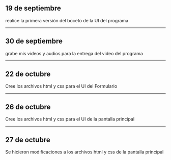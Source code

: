 ## 19 de septiembre 
realice la primera versión del boceto de la UI del programa

----------------------------------

## 30 de septiembre 
grabe mis videos y audios para la entrega del video del programa

----------------------------------

## 22 de octubre
Cree los archivos html y css para el UI del Formulario

----------------------------------

## 26 de octubre
Cree los archivos html y css para el UI de la pantalla principal

-----------------------------------

## 27 de octubre
Se hicieron modificaciones a los archivos html y css de la pantalla principal
